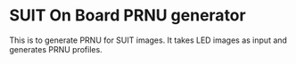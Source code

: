 # SUIT On Board PRNU generator

This is to generate PRNU for SUIT images. It takes LED images as input and generates PRNU profiles.
